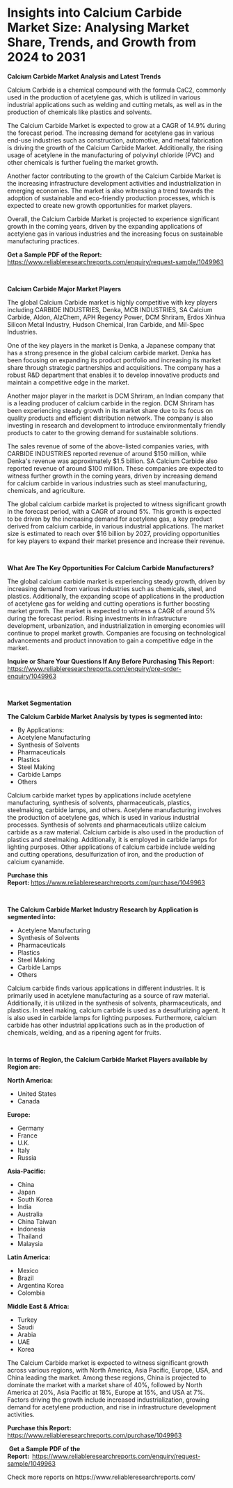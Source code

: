 <p><h1>Insights into Calcium Carbide Market Size: Analysing Market Share, Trends, and Growth from 2024 to 2031</h1></p><p><strong>Calcium Carbide Market Analysis and Latest Trends</strong></p>
<p><p>Calcium Carbide is a chemical compound with the formula CaC2, commonly used in the production of acetylene gas, which is utilized in various industrial applications such as welding and cutting metals, as well as in the production of chemicals like plastics and solvents.</p><p>The Calcium Carbide Market is expected to grow at a CAGR of 14.9% during the forecast period. The increasing demand for acetylene gas in various end-use industries such as construction, automotive, and metal fabrication is driving the growth of the Calcium Carbide Market. Additionally, the rising usage of acetylene in the manufacturing of polyvinyl chloride (PVC) and other chemicals is further fueling the market growth.</p><p>Another factor contributing to the growth of the Calcium Carbide Market is the increasing infrastructure development activities and industrialization in emerging economies. The market is also witnessing a trend towards the adoption of sustainable and eco-friendly production processes, which is expected to create new growth opportunities for market players.</p><p>Overall, the Calcium Carbide Market is projected to experience significant growth in the coming years, driven by the expanding applications of acetylene gas in various industries and the increasing focus on sustainable manufacturing practices.</p></p>
<p><strong>Get a Sample PDF of the Report:&nbsp;</strong> <a href="https://www.reliableresearchreports.com/enquiry/request-sample/1049963">https://www.reliableresearchreports.com/enquiry/request-sample/1049963</a></p>
<p>&nbsp;</p>
<p><strong>Calcium Carbide Major Market Players</strong></p>
<p><p>The global Calcium Carbide market is highly competitive with key players including CARBIDE INDUSTRIES, Denka, MCB INDUSTRIES, SA Calcium Carbide, Aldon, AlzChem, APH Regency Power, DCM Shriram, Erdos Xinhua Silicon Metal Industry, Hudson Chemical, Iran Carbide, and Mil-Spec Industries.</p><p>One of the key players in the market is Denka, a Japanese company that has a strong presence in the global calcium carbide market. Denka has been focusing on expanding its product portfolio and increasing its market share through strategic partnerships and acquisitions. The company has a robust R&D department that enables it to develop innovative products and maintain a competitive edge in the market.</p><p>Another major player in the market is DCM Shriram, an Indian company that is a leading producer of calcium carbide in the region. DCM Shriram has been experiencing steady growth in its market share due to its focus on quality products and efficient distribution network. The company is also investing in research and development to introduce environmentally friendly products to cater to the growing demand for sustainable solutions.</p><p>The sales revenue of some of the above-listed companies varies, with CARBIDE INDUSTRIES reported revenue of around $150 million, while Denka's revenue was approximately $1.5 billion. SA Calcium Carbide also reported revenue of around $100 million. These companies are expected to witness further growth in the coming years, driven by increasing demand for calcium carbide in various industries such as steel manufacturing, chemicals, and agriculture.</p><p>The global calcium carbide market is projected to witness significant growth in the forecast period, with a CAGR of around 5%. This growth is expected to be driven by the increasing demand for acetylene gas, a key product derived from calcium carbide, in various industrial applications. The market size is estimated to reach over $16 billion by 2027, providing opportunities for key players to expand their market presence and increase their revenue.</p></p>
<p>&nbsp;</p>
<p><strong>What Are The Key Opportunities For Calcium Carbide Manufacturers?</strong></p>
<p><p>The global calcium carbide market is experiencing steady growth, driven by increasing demand from various industries such as chemicals, steel, and plastics. Additionally, the expanding scope of applications in the production of acetylene gas for welding and cutting operations is further boosting market growth. The market is expected to witness a CAGR of around 5% during the forecast period. Rising investments in infrastructure development, urbanization, and industrialization in emerging economies will continue to propel market growth. Companies are focusing on technological advancements and product innovation to gain a competitive edge in the market.</p></p>
<p><strong>Inquire or Share Your Questions If Any Before Purchasing This Report:</strong> <a href="https://www.reliableresearchreports.com/enquiry/pre-order-enquiry/1049963">https://www.reliableresearchreports.com/enquiry/pre-order-enquiry/1049963</a></p>
<p>&nbsp;</p>
<p><strong>Market Segmentation</strong></p>
<p><strong>The Calcium Carbide Market Analysis by types is segmented into:</strong></p>
<p><ul><li>By Applications:</li><li>Acetylene Manufacturing</li><li>Synthesis of Solvents</li><li>Pharmaceuticals</li><li>Plastics</li><li>Steel Making</li><li>Carbide Lamps</li><li>Others</li></ul></p>
<p><p>Calcium carbide market types by applications include acetylene manufacturing, synthesis of solvents, pharmaceuticals, plastics, steelmaking, carbide lamps, and others. Acetylene manufacturing involves the production of acetylene gas, which is used in various industrial processes. Synthesis of solvents and pharmaceuticals utilize calcium carbide as a raw material. Calcium carbide is also used in the production of plastics and steelmaking. Additionally, it is employed in carbide lamps for lighting purposes. Other applications of calcium carbide include welding and cutting operations, desulfurization of iron, and the production of calcium cyanamide.</p></p>
<p><strong>Purchase this Report:&nbsp;</strong><a href="https://www.reliableresearchreports.com/purchase/1049963">https://www.reliableresearchreports.com/purchase/1049963</a></p>
<p>&nbsp;</p>
<p><strong>The Calcium Carbide Market Industry Research by Application is segmented into:</strong></p>
<p><ul><li>Acetylene Manufacturing</li><li>Synthesis of Solvents</li><li>Pharmaceuticals</li><li>Plastics</li><li>Steel Making</li><li>Carbide Lamps</li><li>Others</li></ul></p>
<p><p>Calcium carbide finds various applications in different industries. It is primarily used in acetylene manufacturing as a source of raw material. Additionally, it is utilized in the synthesis of solvents, pharmaceuticals, and plastics. In steel making, calcium carbide is used as a desulfurizing agent. It is also used in carbide lamps for lighting purposes. Furthermore, calcium carbide has other industrial applications such as in the production of chemicals, welding, and as a ripening agent for fruits.</p></p>
<p>&nbsp;</p>
<p><strong>In terms of Region, the Calcium Carbide Market Players available by Region are:</strong></p>
<p>
    <p> <strong> North America: </strong>
        <ul>
            <li>United States</li>
            <li>Canada</li>
        </ul>
        </p> 
    <p> <strong> Europe: </strong>
        <ul>
            <li>Germany</li>
            <li>France</li>
            <li>U.K.</li>
            <li>Italy</li>
            <li>Russia</li>
        </ul>
        </p> 
    <p> <strong> Asia-Pacific: </strong>
        <ul>
            <li>China</li>
            <li>Japan</li>
            <li>South Korea</li>
            <li>India</li>
            <li>Australia</li>
            <li>China Taiwan</li>
            <li>Indonesia</li>
            <li>Thailand</li>
            <li>Malaysia</li>
        </ul>
        </p> 
    <p> <strong> Latin America: </strong>
        <ul>
            <li>Mexico</li>
            <li>Brazil</li>
            <li>Argentina Korea</li>
            <li>Colombia</li>
        </ul>
        </p> 
    <p> <strong> Middle East & Africa: </strong>
        <ul>
            <li>Turkey</li>
            <li>Saudi</li>
            <li>Arabia</li>
            <li>UAE</li>
            <li>Korea</li>
        </ul>
    </p>
    </p>
<p><p>The Calcium Carbide market is expected to witness significant growth across various regions, with North America, Asia Pacific, Europe, USA, and China leading the market. Among these regions, China is projected to dominate the market with a market share of 40%, followed by North America at 20%, Asia Pacific at 18%, Europe at 15%, and USA at 7%. Factors driving the growth include increased industrialization, growing demand for acetylene production, and rise in infrastructure development activities.</p></p>
<p><strong>Purchase this Report: </strong><a href="https://www.reliableresearchreports.com/purchase/1049963">https://www.reliableresearchreports.com/purchase/1049963</a></p>
<p>&nbsp;<strong>Get a Sample PDF of the Report:&nbsp;&nbsp;</strong><a href="https://www.reliableresearchreports.com/enquiry/request-sample/1049963">https://www.reliableresearchreports.com/enquiry/request-sample/1049963</a></p>
<p><strong></strong></p>
<p>Check more reports on https://www.reliableresearchreports.com/</p>